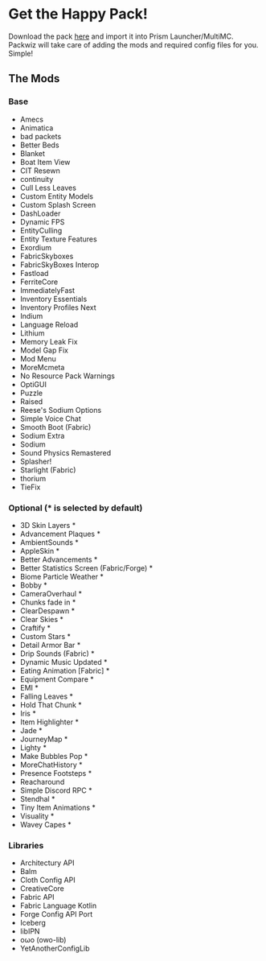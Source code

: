 # Get the Happy Pack!

Download the pack [here](/Happy%20Pack.zip) and import it into Prism Launcher/MultiMC. Packwiz will take care of adding the mods and required config files for you. Simple!

## The Mods

### Base

- Amecs
- Animatica
- bad packets
- Better Beds
- Blanket
- Boat Item View
- CIT Resewn
- continuity
- Cull Less Leaves
- Custom Entity Models
- Custom Splash Screen
- DashLoader
- Dynamic FPS
- EntityCulling
- Entity Texture Features
- Exordium
- FabricSkyboxes
- FabricSkyBoxes Interop
- Fastload
- FerriteCore
- ImmediatelyFast
- Inventory Essentials
- Inventory Profiles Next
- Indium
- Language Reload
- Lithium
- Memory Leak Fix
- Model Gap Fix
- Mod Menu
- MoreMcmeta
- No Resource Pack Warnings
- OptiGUI
- Puzzle
- Raised
- Reese's Sodium Options
- Simple Voice Chat
- Smooth Boot (Fabric)
- Sodium Extra
- Sodium
- Sound Physics Remastered
- Splasher!
- Starlight (Fabric)
- thorium
- TieFix

### Optional (\* is selected by default)

- 3D Skin Layers \*
- Advancement Plaques \*
- AmbientSounds \*
- AppleSkin \*
- Better Advancements \*
- Better Statistics Screen (Fabric/Forge) \*
- Biome Particle Weather \*
- Bobby \*
- CameraOverhaul \*
- Chunks fade in \*
- ClearDespawn \*
- Clear Skies \*
- Craftify \*
- Custom Stars \*
- Detail Armor Bar \*
- Drip Sounds (Fabric) \*
- Dynamic Music Updated \*
- Eating Animation [Fabric] \*
- Equipment Compare \*
- EMI \*
- Falling Leaves \*
- Hold That Chunk \*
- Iris \*
- Item Highlighter \*
- Jade \*
- JourneyMap \*
- Lighty \*
- Make Bubbles Pop \*
- MoreChatHistory \*
- Presence Footsteps \*
- Reacharound
- Simple Discord RPC \*
- Stendhal \*
- Tiny Item Animations \*
- Visuality \*
- Wavey Capes \*

### Libraries

- Architectury API
- Balm
- Cloth Config API
- CreativeCore
- Fabric API
- Fabric Language Kotlin
- Forge Config API Port
- Iceberg
- libIPN
- oωo (owo-lib)
- YetAnotherConfigLib
